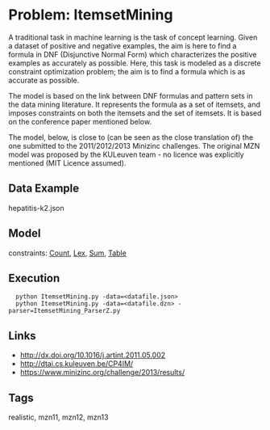 # Problem: ItemsetMining

A traditional task in machine learning is the task of concept learning.
Given a dataset of positive and negative examples, the aim is here to find a
formula in DNF (Disjunctive Normal Form) which characterizes the positive examples
as accurately as possible. Here, this task is modeled as a discrete constraint optimization problem;
the aim is to find a formula which is as accurate as possible.

The model is based on the link between DNF formulas and pattern sets in the data mining literature.
It represents the formula as a set of itemsets, and imposes constraints on both the itemsets and the set of itemsets.
It is based on the conference paper mentioned below.

The model, below, is close to (can be seen as the close translation of) the one submitted to the 2011/2012/2013 Minizinc challenges.
The original MZN model was proposed by the KULeuven team - no licence was explicitly mentioned (MIT Licence assumed).

## Data Example
  hepatitis-k2.json

## Model
  constraints: [Count](https://pycsp.org/documentation/constraints/Count), [Lex](https://pycsp.org/documentation/constraints/Lex), [Sum](https://pycsp.org/documentation/constraints/Sum), [Table](https://pycsp.org/documentation/constraints/Table)

## Execution
```
  python ItemsetMining.py -data=<datafile.json>
  python ItemsetMining.py -data=<datafile.dzn> -parser=ItemsetMining_ParserZ.py
```

## Links
  - http://dx.doi.org/10.1016/j.artint.2011.05.002
  - http://dtai.cs.kuleuven.be/CP4IM/
  - https://www.minizinc.org/challenge/2013/results/

## Tags
  realistic, mzn11, mzn12, mzn13
